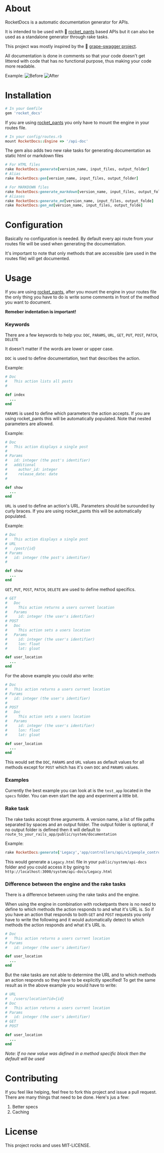 # About

RocketDocs is a automatic documentation generator for APIs.

It is intended to be used with :rocket: [rocket_pants](https://github.com/Sutto/rocket_pants) based APIs but it can also be used as a standalone generator through rake tasks.

This project was mostly inspired by the :grapes: [grape-swagger project](https://github.com/tim-vandecasteele/grape-swagger).

All documentation is done in comments so that your code doesn't get littered with code that has no functional purpose, thus making your code more readable.

Example:
![Before](http://i.imgur.com/sspHnoC.png)
![After](http://i.imgur.com/nPJ4cey.png)

# Installation

```Ruby
# In your Gemfile
gem 'rocket_docs'
```

If you are using [rocket_pants](https://github.com/Sutto/rocket_pants) you only have to mount the engine in your routes file.

```Ruby
# In your config/routes.rb
mount RocketDocs::Engine => '/api-doc'
```

The gem also adds two new rake tasks for generating documentation as static html or markdown files

```Ruby
# For HTML files
rake RocketDocs:generate[version_name, input_files, output_folder]
# Alias
rake RocketDocs:gen[version_name, input_files, output_folder]
```

```Ruby
# For MARKDOWN files
rake RocketDocs:generate_markdown[version_name, input_files, output_folde]
# Aliases
rake RocketDocs:generate_md[version_name, input_files, output_folde]
rake RocketDocs:gen_md[version_name, input_files, output_folde]
```

# Configuration

Basically no configuration is needed.
By default every api route from your routes file will be used when generating the documentation.

It's important to note that only methods that are accessible (are used in the routes file) will get documented.

# Usage

If you are using [rocket_pants](https://github.com/Sutto/rocket_pants), after you mount the engine in your routes file the only thing you have to do is write some comments in front of the method you want to document.

__Remeber indentation is important!__


### Keywords

There are a few keywords to help you: `DOC`, `PARAMS`, `URL`, `GET`, `PUT`, `POST`, `PATCH`, `DELETE`

It doesn't matter if the words are lower or upper case.

`DOC` is used to define documentation, text that describes the action.

Example:
```Ruby
# Doc
#   This action lists all posts
#

def index
  ...
end
```

`PARAMS` is used to define which parameters the action accepts.
If you are using rocket_pants this will be automatically populated.
Note that nested parameters are allowed.

Example:
```Ruby
# Doc
#   This action displays a single post
#
# Params
#   id: integer (the post's identifier)
#   additional
#     author_id: integer
#     release_date: date
#

def show
  ...
end
```

`URL` is used to define an action's URL. Parameters should be surounded by curly braces. If you are using rocket_pants this will be automatically populated.

Example:
```Ruby
# Doc
#   This action displays a single post
# URL
#   /post/{id}
# Params
#   id: integer (the post's identifier)
#

def show
  ...
end
```

`GET`, `PUT`, `POST`, `PATCH`, `DELETE` are used to define method specifics.

```Ruby
# GET
#   Doc
#     This action returns a users current location
#   Params
#     id: integer (the user's identifier)
# POST
#   Doc
#     This action sets a users location
#   Params
#     id: integer (the user's identifier)
#     lon: float
#     lat: gloat

def user_location
  ...
end
```

For the above example you could also write:

```Ruby
# Doc
#   This action returns a users current location
# Params
#   id: integer (the user's identifier)
#
# POST
#   Doc
#     This action sets a users location
#   Params
#     id: integer (the user's identifier)
#     lon: float
#     lat: gloat

def user_location
  ...
end
```

This would set the `DOC`, `PARAMS` and `URL` values as default values for all methods except for `POST` which has it's own `DOC` and `PARAMS` values.

### Examples

Currently the best example you can look at is the `test_app` located in the `specs` folder. You can even start the app and experiment a little bit.

### Rake task

The rake tasks accept three arguments. A version name, a list of file paths separated by spaces and an output folder. The output folder is optional, if no output folder is defined then it will default to `route_to_your_rails_app/public/system/documentation`

Example:

```Ruby
rake RocketDocs:generate['Legacy','app/controllers/api/v1/people_controller.rb app/controllers/api/v2/posts_controller.rb','public/system/api-docs']
```
This would generate a `Legacy.html` file in your `public/system/api-docs` folder and you could access it by going to `http://localhost:3000/system/api-docs/Legacy.html`

### Difference between the engine and the rake tasks

There is a difference between using the rake tasks and the engine.

When using the engine in combination with rocketpants there is no need to define to which methods the action responds to and what it's URL is. So if you have an action that responds to both `GET` and `POST` requests you only have to write the following and it would automatically detect to which methods the action responds and what it's URL is.

```Ruby
# Doc
#   This action returns a users current location
# Params
#   id: integer (the user's identifier)

def user_location
  ...
end
```

But the rake tasks are not able to determine the URL and to which methods an action responds so they have to be explicitly specified! To get the same result as in the above example you would have to write:

```Ruby
# URL
#   /users/location?id={id}
# Doc
#   This action returns a users current location
# Params
#   id: integer (the user's identifier)
# GET
# POST

def user_location
  ...
end
```

_Note: If no new value was defined in a method specific block then the default will be used_

# Contributing

If you feel like helping, feel free to fork this project and issue a pull request. There are many things that need to be done. Here's jus a few:

1. Better specs
2. Caching

# License

This project rocks and uses MIT-LICENSE.
